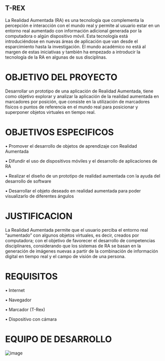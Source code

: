## T-REX

La Realidad Aumentada (RA) es una tecnología que complementa la percepción e interacción con el mundo real y permite al usuario estar en un entorno real aumentado con información adicional generada por la computadora o algún dispositivo móvil. Esta tecnología está introduciéndose en nuevas áreas de aplicación que van desde el esparcimiento hasta la investigación. El mundo académico no está al margen de estas iniciativas y también ha empezado a introducir la tecnología de la RA en algunas de sus disciplinas.

#  OBJETIVO DEL PROYECTO

Desarrollar un prototipo de una aplicación de Realidad Aumentada, tiene como objetivo explorar y analizar la aplicación de la realidad aumentada en marcadores por posición, que consiste en la utilización de marcadores físicos o puntos de referencia en el mundo real para posicionar y superponer objetos virtuales en tiempo real.

# OBJETIVOS ESPECIFICOS

•	Promover el desarrollo de objetos de aprendizaje con Realidad Aumentada

•	Difundir el uso de dispositivos móviles y el desarrollo de aplicaciones de RA 

•	Realizar el diseño de un prototipo de realidad aumentada con la ayuda del desarrollo de software

•	Desarrollar el objeto deseado en realidad aumentada para poder visualizarlo de diferentes ángulos

# JUSTIFICACION

La Realidad Aumentada permite que el usuario perciba el entorno real “aumentado” con algunos objetos virtuales, es decir, creados por computadora; con el objetivo de favorecer el desarrollo de competencias disciplinares,  considerando que los sistemas de RA se basan en la generación de imágenes nuevas a partir de la combinación de información digital en tiempo real y el campo de visión de una persona.

# REQUISITOS 

•	Internet 

•	Navegador 

•	Marcador (T-Rex)

•	Dispositivo con cámara


# EQUIPO DE DESARROLLO 

![image](https://github.com/SistemasTecTlaxiaco/T-REX/assets/79929272/7bbb19d4-13ed-4c22-900f-60bdf75e5a02)



